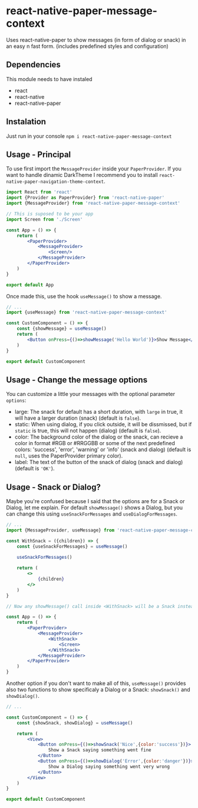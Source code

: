 # react-native-paper-message-context
Uses react-native-paper to show messages (in form of dialog or snack) in an easy n fast form. (includes predefined styles and configuration)

## Dependencies
This module needs to have instaled
- react
- react-native
- react-native-paper

## Instalation
Just run in your console
`npm i react-native-paper-message-context`

## Usage - Principal
To use first import the `MessageProvider` inside your `PaperProvider`. If you want to handle dinamic DarkTheme
I recommend you to install `react-native-paper-navigation-theme-context`.

```jsx
import React from 'react'
import {Provider as PaperProvider} from 'react-native-paper'
import {MessageProvider} from 'react-native-paper-message-context'

// This is suposed to be your app
import Screen from './Screen'

const App = () => {
    return (
        <PaperProvider>
            <MessageProvider>
                <Screen/>
            </MessageProvider>
        </PaperProvider>
    )
}

export default App
```

Once made this, use the hook `useMessage()` to show a message.

```jsx
// ...
import {useMessage} from 'react-native-paper-message-context'

const CustomComponent = () => {
    const {showMessage} = useMessage()
    return (
        <Button onPress={()=>showMessage('Hello World')}>Show Message</Button>
    )
}

export default CustomComponent
```

## Usage - Change the message options
You can customize a little your messages with the optional parameter `options`:
- large: The snack for default has a short duration, with `large` in true, it will have a larger duration (snack) 
(default is `false`).
- static: When using dialog, if you click outside, it will be dissmissed, but if `static` is true, this will not 
happen (dialog) (default is `false`).
- color: The background color of the dialog or the snack, can recieve a color in format #RGB or #RRGGBB or some 
of the next predefined colors: 'success', 'error', 'warning' or 'info' (snack and dialog) (default is `null`, uses
the PaperProvider primary color).
- label: The text of the button of the snack of dialog (snack and dialog) (default is `'OK'`).

## Usage - Snack or Dialog?
Maybe you're confused because I said that the options are for a Snack or Dialog, let me explain. For default
`showMessage()` shows a Dialog, but you can change this using `useSnackForMessages` and `useDialogForMessages`.

```jsx
// ...
import {MessageProvider, useMessage} from 'react-native-paper-message-context'

const WithSnack = ({children}) => {
    const {useSnackForMessages} = useMessage()
    
    useSnackForMessages()

    return (
        <>
            {children}
        </>
    )
}

// Now any showMessage() call inside <WithSnack> will be a Snack instead of a Dialog

const App = () => {
    return (
        <PaperProvider>
            <MessageProvider>
                <WithSnack>
                    <Screen>
                </WithSnack>
            </MessageProvider>
        </PaperProvider>
    )
}
```

Another option if you don't want to make all of this, `useMessage()` provides also two functions to show 
specificaly a Dialog or a Snack: `showSnack()` and `showDialog()`.

```jsx
// ...

const CustomComponent = () => {
    const {showSnack, showDialog} = useMessage()

    return (
        <View>
            <Button onPress={()=>showSnack('Nice',{color:'success'})}>
                Show a Snack saying something went fine
            </Button>
            <Button onPress={()=>showDialog('Error',{color:'danger'})}>
                Show a Dialog saying something went very wrong
            </Button>
        </View>
    )
}

export default CustomComponent
```